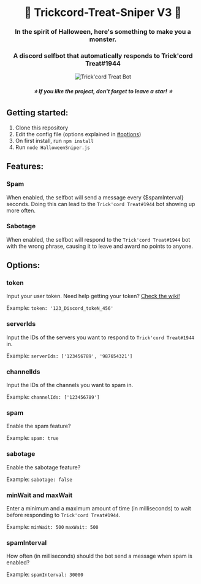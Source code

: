 <h1 align="center">🎃 Trickcord-Treat-Sniper V3 🎃</h1>
<h3 align="center">In the spirit of Halloween, here's something to make you a monster.</h3>

<h3 align="center">A discord selfbot that automatically responds to Trick'cord Treat#1944</h3>

<p align="center">
  <img src="https://miro.medium.com/max/700/1*znYs3T_o7yLyBwY4rPHSvQ.png" alt="Trick'cord Treat Bot"/>
</p>

<h5 align="center">⭐ If you like the project, don't forget to leave a star! ⭐</h5>

## Getting started:
1. Clone this repository
2. Edit the config file (options explained in [#options](#options))
3. On first install, run `npm install`
4. Run `node HalloweenSniper.js`

## Features:

### Spam

When enabled, the selfbot will send a message every {$spamInterval} seconds. Doing this can lead to the `Trick'cord Treat#1944` bot showing up more often.

### Sabotage

When enabled, the selfbot will respond to the `Trick'cord Treat#1944` bot with the wrong phrase, causing it to leave and award no points to anyone.

## Options:

### token
Input your user token. Need help getting your token? [Check the wiki!](https://github.com/latelylk/Trickcord-Treat-Sniper/wiki/Getting-Your-Discord-Token)

Example: `token: '123_Discord_tokeN_456'`

### serverIds
Input the IDs of the servers you want to respond to `Trick'cord Treat#1944` in.

Example: `serverIds: ['123456789', '987654321']`

### channelIds
Input the IDs of the channels you want to spam in.

Example: `channelIds: ['123456789']`

### spam
Enable the spam feature?

Example: `spam: true`

### sabotage
Enable the sabotage feature?

Example: `sabotage: false`

### minWait and maxWait
Enter a minimum and a maximum amount of time (in milliseconds) to wait before responding to `Trick'cord Treat#1944`.

Example: `minWait: 500` `maxWait: 500`

### spamInterval
How often (in milliseconds) should the bot send a message when spam is enabled?

Example: `spamInterval: 30000`
